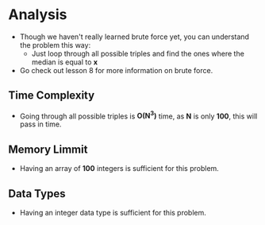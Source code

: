 # Analysis
- Though we haven't really learned brute force yet, you can understand the problem this way:   
    - Just loop through all possible triples and find the ones where the median is equal to **x**    
- Go check out lesson 8 for more information on brute force.

## Time Complexity
 - Going through all possible triples is **O(N<sup>3</sup>)** time, as **N** is only **100**, this will pass in time.

## Memory Limmit
- Having an array of **100** integers is sufficient for this problem.

## Data Types
- Having an integer data type is sufficient for this problem.
